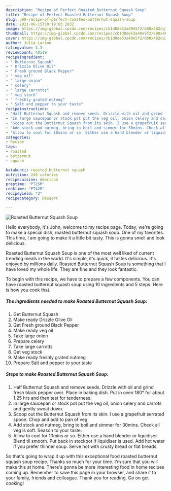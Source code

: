 ```yaml
---
description: "Recipe of Perfect Roasted Butternut Squash Soup"
title: "Recipe of Perfect Roasted Butternut Squash Soup"
slug: 390-recipe-of-perfect-roasted-butternut-squash-soup
date: 2021-06-15T10:19:03.283Z
image: https://img-global.cpcdn.com/recipes/cb1d0de53a49e5f2/680x482cq70/roasted-butternut-squash-soup-recipe-main-photo.jpg
thumbnail: https://img-global.cpcdn.com/recipes/cb1d0de53a49e5f2/680x482cq70/roasted-butternut-squash-soup-recipe-main-photo.jpg
cover: https://img-global.cpcdn.com/recipes/cb1d0de53a49e5f2/680x482cq70/roasted-butternut-squash-soup-recipe-main-photo.jpg
author: Julia Larson
ratingvalue: 4.3
reviewcount: 40519
recipeingredient:
- " Butternut Squash"
- " Drizzle Olive Oil"
- " Fresh ground Black Pepper"
- " veg oil"
- " large onion"
- " celery"
- " large carrotts"
- " veg stock"
- " freshly grated nutmeg"
- " Salt and pepper to your taste"
recipeinstructions:
- "Half Butternut Squash and remove seeds. Drizzle with oil and grind fresh black pepper over. Place in baking dish. Put in oven 180° for about 1.25 hrs and then test for tenderness."
- "In large saucepan or stock pot put the veg oil, onion celery and carrots and gently sweat down."
- "Scoop out the Butternut Squash from its skin. I use a grapefruit serrated spoon. Chop and add to pan of veg"
- "Add stock and nutmeg, bring to boil and simmer for 30mins. Check all veg is soft. Season to your taste."
- "Allow to cool for 10mins or so. Either use a hand blender or liquidiser. Blend til smooth. Put back in stockpot if liquidiser is used. Add hot water if you prefer thinner soup. Serve hot with crusty bread or flat breads."
categories:
- Recipe
tags:
- roasted
- butternut
- squash

katakunci: roasted butternut squash 
nutrition: 249 calories
recipecuisine: American
preptime: "PT25M"
cooktime: "PT42M"
recipeyield: "2"
recipecategory: Dessert

---
```



![Roasted Butternut Squash Soup](https://img-global.cpcdn.com/recipes/cb1d0de53a49e5f2/680x482cq70/roasted-butternut-squash-soup-recipe-main-photo.jpg)

Hello everybody, it's John, welcome to my recipe page. Today, we're going to make a special dish, roasted butternut squash soup. One of my favorites. This time, I am going to make it a little bit tasty. This is gonna smell and look delicious.

Roasted Butternut Squash Soup is one of the most well liked of current trending meals in the world. It's simple, it's quick, it tastes delicious. It's enjoyed by millions daily. Roasted Butternut Squash Soup is something that I have loved my whole life. They are fine and they look fantastic.




To begin with this recipe, we have to prepare a few components. You can have roasted butternut squash soup using 10 ingredients and 5 steps. Here is how you cook that.

<!--inarticleads1-->

##### The ingredients needed to make Roasted Butternut Squash Soup:

1. Get  Butternut Squash
1. Make ready  Drizzle Olive Oil
1. Get  Fresh ground Black Pepper
1. Make ready  veg oil
1. Take  large onion
1. Prepare  celery
1. Take  large carrotts
1. Get  veg stock
1. Make ready  freshly grated nutmeg
1. Prepare  Salt and pepper to your taste




<!--inarticleads2-->

##### Steps to make Roasted Butternut Squash Soup:

1. Half Butternut Squash and remove seeds. Drizzle with oil and grind fresh black pepper over. Place in baking dish. Put in oven 180° for about 1.25 hrs and then test for tenderness.
1. In large saucepan or stock pot put the veg oil, onion celery and carrots and gently sweat down.
1. Scoop out the Butternut Squash from its skin. I use a grapefruit serrated spoon. Chop and add to pan of veg
1. Add stock and nutmeg, bring to boil and simmer for 30mins. Check all veg is soft. Season to your taste.
1. Allow to cool for 10mins or so. Either use a hand blender or liquidiser. Blend til smooth. Put back in stockpot if liquidiser is used. Add hot water if you prefer thinner soup. Serve hot with crusty bread or flat breads.




So that's going to wrap it up with this exceptional food roasted butternut squash soup recipe. Thanks so much for your time. I'm sure that you will make this at home. There's gonna be more interesting food in home recipes coming up. Remember to save this page in your browser, and share it to your family, friends and colleague. Thank you for reading. Go on get cooking!
